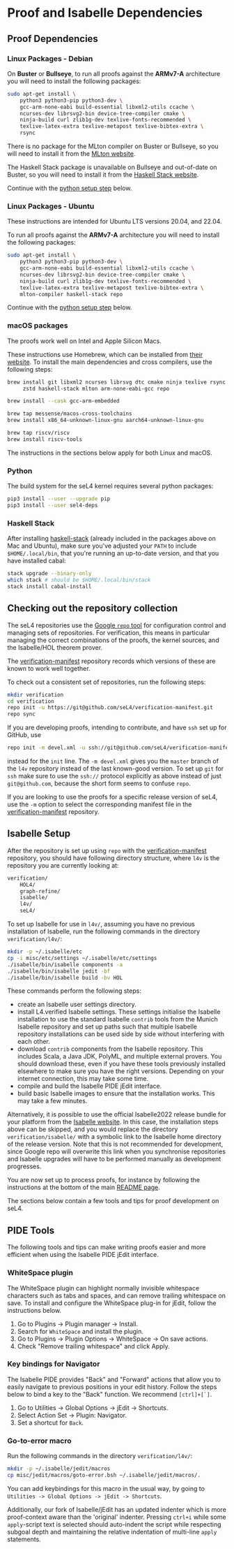 <!--
     Copyright 2022, Proofcraft Pty Ltd
     Copyright 2020, Data61, CSIRO (ABN 41 687 119 230)

     SPDX-License-Identifier: CC-BY-SA-4.0
-->

<!-- This file is also included on https://docs.sel4.systems/projects/buildsystem/host-dependencies.html  -->

# Proof and Isabelle Dependencies

## Proof Dependencies

### Linux Packages - Debian

On **Buster** or **Bullseye**, to run all proofs against the
**ARMv7-A** architecture you will need to install the following packages:

```bash
sudo apt-get install \
    python3 python3-pip python3-dev \
    gcc-arm-none-eabi build-essential libxml2-utils ccache \
    ncurses-dev librsvg2-bin device-tree-compiler cmake \
    ninja-build curl zlib1g-dev texlive-fonts-recommended \
    texlive-latex-extra texlive-metapost texlive-bibtex-extra \
    rsync
```

There is no package for the MLton compiler on Buster or Bullseye, so you will
need to install it from the [MLton website](http://www.mlton.org).

The Haskell Stack package is unavailable on Bullseye and out-of-date on Buster,
so you will need to install it from the [Haskell Stack
website](https://docs.haskellstack.org/en/stable/).

Continue with the [python setup step](#python) below.

### Linux Packages - Ubuntu

These instructions are intended for Ubuntu LTS versions 20.04, and 22.04.

To run all proofs against the **ARMv7-A** architecture you will need to install
the following packages:

```bash
sudo apt-get install \
    python3 python3-pip python3-dev \
    gcc-arm-none-eabi build-essential libxml2-utils ccache \
    ncurses-dev librsvg2-bin device-tree-compiler cmake \
    ninja-build curl zlib1g-dev texlive-fonts-recommended \
    texlive-latex-extra texlive-metapost texlive-bibtex-extra \
    mlton-compiler haskell-stack repo
```

Continue with the [python setup step](#python) below.

### macOS packages

The proofs work well on Intel and Apple Silicon Macs.

These instructions use Homebrew, which can be installed from [their website][homebrewwebsite].
To install the main dependencies and cross compilers, use the following steps:

```sh
brew install git libxml2 ncurses librsvg dtc cmake ninja texlive rsync python ccache \
     zstd haskell-stack mlton arm-none-eabi-gcc repo

brew install --cask gcc-arm-embedded

brew tap messense/macos-cross-toolchains
brew install x86_64-unknown-linux-gnu aarch64-unknown-linux-gnu

brew tap riscv/riscv
brew install riscv-tools
```

The instructions in the sections below apply for both Linux and macOS.

[homebrewwebsite]: https://brew.sh

### Python

The build system for the seL4 kernel requires several python packages:

```bash
pip3 install --user --upgrade pip
pip3 install --user sel4-deps
```

### Haskell Stack

After installing [haskell-stack](https://docs.haskellstack.org/en/stable/)
(already included in the packages above on Mac and Ubuntu), make sure you've
adjusted your `PATH` to include `$HOME/.local/bin`, that you're running an
up-to-date version, and that you have installed cabal:

```bash
stack upgrade --binary-only
which stack # should be $HOME/.local/bin/stack
stack install cabal-install
```

## Checking out the repository collection

The seL4 repositories use the [Google `repo` tool][repo] for configuration
control and managing sets of repositories. For verification, this means in
particular managing the correct combinations of the proofs, the kernel sources,
and the Isabelle/HOL theorem prover.

The [verification-manifest] repository records which versions of these are known
to work well together.

To check out a consistent set of repositories, run the following steps:

```sh
mkdir verification
cd verification
repo init -u https://git@github.com/seL4/verification-manifest.git
repo sync
```

If you are developing proofs, intending to contribute, and have `ssh` set up
for GitHub, use

```sh
repo init -m devel.xml -u ssh://git@github.com/seL4/verification-manifest.git
```

instead for the `init` line. The `-m devel.xml` gives you the `master` branch of
the `l4v` repository instead of the last known-good version. To set up `git` for
`ssh` make sure to use the `ssh://` protocol explicitly as above instead of just
`git@github.com`, because the short form seems to confuse `repo`.

If you are looking to use the proofs for a specific release version of seL4, use
the `-m` option to select the corresponding manifest file in the
[verification-manifest] repository.

[repo]: https://gerrit.googlesource.com/git-repo/+/HEAD/README.md
[verification-manifest]: https://github.com/seL4/verification-manifest

## Isabelle Setup

After the repository is set up using `repo` with the [verification-manifest]
repository, you should have following directory structure, where `l4v` is the
repository you are currently looking at:

```bash
verification/
    HOL4/
    graph-refine/
    isabelle/
    l4v/
    seL4/
```

To set up Isabelle for use in `l4v/`, assuming you have no previous
installation of Isabelle, run the following commands in the directory
`verification/l4v/`:

```bash
mkdir -p ~/.isabelle/etc
cp -i misc/etc/settings ~/.isabelle/etc/settings
./isabelle/bin/isabelle components -a
./isabelle/bin/isabelle jedit -bf
./isabelle/bin/isabelle build -bv HOL
```

These commands perform the following steps:

* create an Isabelle user settings directory.
* install L4.verified Isabelle settings.
  These settings initialise the Isabelle installation to use the standard
  Isabelle `contrib` tools from the Munich Isabelle repository and set up
  paths such that multiple Isabelle repository installations can be used
  side by side without interfering with each other.
* download `contrib` components from the Isabelle repository. This includes
  Scala, a Java JDK, PolyML, and multiple external provers. You should
  download these, even if you have these tools previously installed
  elsewhere to make sure you have the right versions. Depending on your
  internet connection, this may take some time.
* compile and build the Isabelle PIDE jEdit interface.
* build basic Isabelle images to ensure that
  the installation works. This may take a few minutes.

Alternatively, it is possible to use the official Isabelle2022 release
bundle for your platform from the [Isabelle website][isabelle]. In this case, the
installation steps above can be skipped, and you would replace the directory
`verification/isabelle/` with a symbolic link to the Isabelle home directory
of the release version. Note that this is not recommended for development,
since Google repo will overwrite this link when you synchronise repositories
and Isabelle upgrades will have to be performed manually as development
progresses.

You are now set up to process proofs, for instance by following the instructions
at the bottom of the main [README page][running-proofs].

The sections below contain a few tools and tips for proof development on seL4.

[running-proofs]: https://github.com/seL4/l4v/blob/master/README.md#running-the-proofs

## PIDE Tools

The following tools and tips can make writing proofs easier and more efficient
when using the Isabelle PIDE jEdit interface.

### WhiteSpace plugin

The WhiteSpace plugin can highlight normally invisible whitespace characters
such as tabs and spaces, and can remove trailing whitespace on save. To
install and configure the WhiteSpace plug-in for jEdit, follow
the instructions below.

1. Go to Plugins -> Plugin manager -> Install.
2. Search for `WhiteSpace` and install the plugin.
3. Go to Plugins -> Plugin Options -> WhiteSpace -> On save actions.
4. Check "Remove trailing whitespace" and click Apply.

### Key bindings for Navigator

The Isabelle PIDE provides "Back" and "Forward" actions that allow you to
easily navigate to previous positions in your edit history. Follow the steps
below to bind a key to the "Back" function. We recommend ``[ctrl]+[`]``.

1. Go to Utilities -> Global Options -> jEdit -> Shortcuts.
2. Select Action Set -> Plugin: Navigator.
3. Set a shortcut for `Back`.

### Go-to-error macro

Run the following commands in the directory `verification/l4v/`:

```sh
mkdir -p ~/.isabelle/jedit/macros
cp misc/jedit/macros/goto-error.bsh ~/.isabelle/jedit/macros/.
```

You can add keybindings for this macro in the usual way, by going to
`Utilities -> Global Options -> jEdit -> Shortcuts`.

Additionally, our fork of Isabelle/jEdit has an updated indenter which is more
proof-context aware than the 'original' indenter. Pressing `ctrl+i` while some
`apply`-script text is selected should auto-indent the script while respecting
subgoal depth and maintaining the relative indentation of multi-line `apply`
statements.

[isabelle]: https://isabelle.in.tum.de
